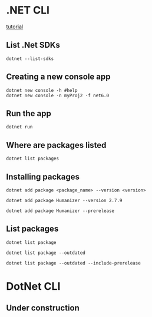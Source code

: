# .NET CLI

[tutorial](https://learn.microsoft.com/en-us/training/modules/dotnet-dependencies/3-exercise-dependency)


## List .Net SDKs
```.NET CLI
dotnet --list-sdks
```

## Creating a new console app
```.NET CLI
dotnet new console -h #help 
dotnet new console -n myProj2 -f net6.0
```

## Run the app 
```.NET CLI
dotnet run
```

## Where are packages listed
```.NET CLI
dotnet list packages
```
## Installing packages
```.NET CLI
dotnet add package <package_name> --version <version>
```

```.NET CLI
dotnet add package Humanizer --version 2.7.9
```

```.NET CLI
dotnet add package Humanizer --prerelease
```

## List packages

```.NET CLI
dotnet list package
```

```.NET CLI
dotnet list package --outdated
```

```.NET CLI
dotnet list package --outdated --include-prerelease
```
# DotNet CLI

## Under construction